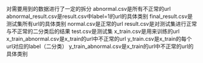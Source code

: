 对需要用到的数据进行了一定的拆分
abnormal.csv是所有不正常的url
abnormal_result.csv是result.csv中label=1的url的具体类别
final_result.csv是测试集所有url的具体类别
normal.csv是正常的url
result.csv是对测试集进行正常与不正常的二分类后的结果
test.csv是测试集
x_train.csv是用来训练的url
x_train_abnormal.csv是x_train的url中不正常的url
y_train.csv是x_train的每个url对应的label（二分类）
y_train_abnormal.csv是x_train的url中不正常的url的具体类别
